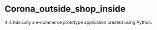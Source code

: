# Corona_outside_shop_inside

It is basically a e-commerce prototype application created using Python.
